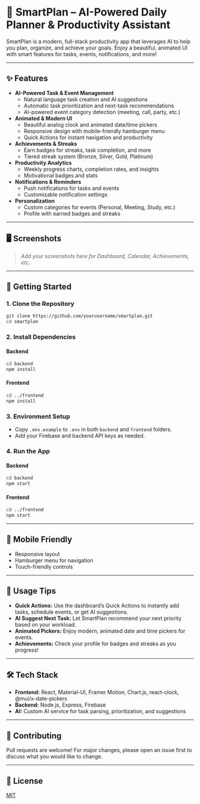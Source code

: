 # 🚀 SmartPlan – AI-Powered Daily Planner & Productivity Assistant

SmartPlan is a modern, full-stack productivity app that leverages AI to help you plan, organize, and achieve your goals. Enjoy a beautiful, animated UI with smart features for tasks, events, notifications, and more!

---

## ✨ Features

- **AI-Powered Task & Event Management**
  - Natural language task creation and AI suggestions
  - Automatic task prioritization and next-task recommendations
  - AI-powered event category detection (meeting, call, party, etc.)
- **Animated & Modern UI**
  - Beautiful analog clock and animated date/time pickers
  - Responsive design with mobile-friendly hamburger menu
  - Quick Actions for instant navigation and productivity
- **Achievements & Streaks**
  - Earn badges for streaks, task completion, and more
  - Tiered streak system (Bronze, Silver, Gold, Platinum)
- **Productivity Analytics**
  - Weekly progress charts, completion rates, and insights
  - Motivational badges and stats
- **Notifications & Reminders**
  - Push notifications for tasks and events
  - Customizable notification settings
- **Personalization**
  - Custom categories for events (Personal, Meeting, Study, etc.)
  - Profile with earned badges and streaks

---

## 🖥️ Screenshots

> _Add your screenshots here for Dashboard, Calendar, Achievements, etc._

---

## 🚀 Getting Started

### 1. Clone the Repository
```sh
git clone https://github.com/yourusername/smartplan.git
cd smartplan
```

### 2. Install Dependencies
#### Backend
```sh
cd backend
npm install
```
#### Frontend
```sh
cd ../frontend
npm install
```

### 3. Environment Setup
- Copy `.env.example` to `.env` in both `backend` and `frontend` folders.
- Add your Firebase and backend API keys as needed.

### 4. Run the App
#### Backend
```sh
cd backend
npm start
```
#### Frontend
```sh
cd ../frontend
npm start
```

---

## 📱 Mobile Friendly
- Responsive layout
- Hamburger menu for navigation
- Touch-friendly controls

---

## 🧠 Usage Tips
- **Quick Actions:** Use the dashboard’s Quick Actions to instantly add tasks, schedule events, or get AI suggestions.
- **AI Suggest Next Task:** Let SmartPlan recommend your next priority based on your workload.
- **Animated Pickers:** Enjoy modern, animated date and time pickers for events.
- **Achievements:** Check your profile for badges and streaks as you progress!

---

## 🛠️ Tech Stack
- **Frontend:** React, Material-UI, Framer Motion, Chart.js, react-clock, @mui/x-date-pickers
- **Backend:** Node.js, Express, Firebase
- **AI:** Custom AI service for task parsing, prioritization, and suggestions

---

## 🤝 Contributing
Pull requests are welcome! For major changes, please open an issue first to discuss what you would like to change.

---

## 📄 License
[MIT](LICENSE) 